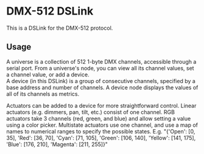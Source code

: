 # DMX-512 DSLink
This is a DSLink for the DMX-512 protocol.

## Usage

A universe is a collection of 512 1-byte DMX channels, accessible through a serial port. From a universe's node, you can view all its channel values, set a channel value, or add a device.  
A device (in this DSLink) is a group of consecutive channels, specified by a base address and number of channels. A device node displays the values of all of its channels as metrics.

Actuators can be added to a device for more straightforward control. Linear actuators (e.g. dimmers, pan, tilt, etc.) consist of one channel. RGB actuators take 3 channels (red, green, and blue) and allow setting a value using a color picker. Multistate actuators use one channel, and use a map of names to numerical ranges to specify the possible states. 
E.g. "{'Open': [0, 35], 'Red': [36, 70], 'Cyan': [71, 105], 'Green': [106, 140], 'Yellow': [141, 175], 'Blue': [176, 210], 'Magenta': [211, 255]}"

